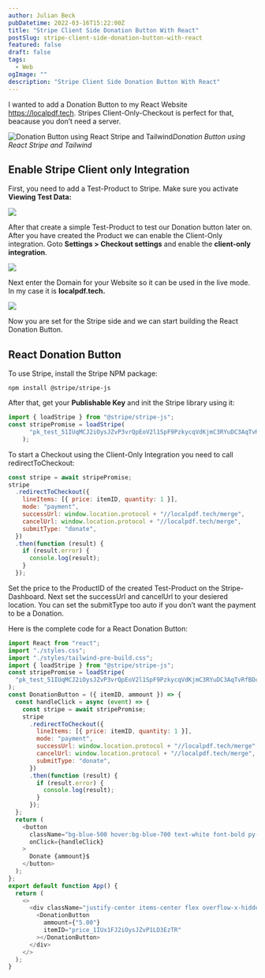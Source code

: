 ```yaml
---
author: Julian Beck
pubDatetime: 2022-03-16T15:22:00Z
title: "Stripe Client Side Donation Button With React"
postSlug: stripe-client-side-donation-button-with-react
featured: false
draft: false
tags:
  - Web
ogImage: ""
description: "Stripe Client Side Donation Button With React"
---
```



I wanted to add a Donation Button to my React Website https://localpdf.tech. Stripes Client-Only-Checkout is perfect for that, beacause you don’t need a server.

![Donation Button using React Stripe and Tailwind](https://cdn-images-1.medium.com/max/2000/1*9zUFQ2ZxLyfiJ84kW2n-9Q.png)*Donation Button using React Stripe and Tailwind*

## Enable Stripe Client only Integration

First, you need to add a Test-Product to Stripe. Make sure you activate **Viewing Test Data:**

![](https://cdn-images-1.medium.com/max/2000/0*XYfBVFkl3jUAyhaX.png)

After that create a simple Test-Product to test our Donation button later on. After you have created the Product we can enable the Client-Only integration. Goto **Settings > Checkout settings** and enable the **client-only integration**.

![](https://cdn-images-1.medium.com/max/2000/0*B3YHCaIrpPf__g_Y.png)

Next enter the Domain for your Website so it can be used in the live mode. In my case it is **localpdf.tech.**

![](https://cdn-images-1.medium.com/max/2000/0*q0xWkna7u44DiYNB.png)

Now you are set for the Stripe side and we can start building the React Donation Button.

## React Donation Button

To use Stripe, install the Stripe NPM package:
```
npm install @stripe/stripe-js
```

After that, get your **Publishable Key** and init the Stripe library using it:
```javaScript
import { loadStripe } from "@stripe/stripe-js";
const stripePromise = loadStripe(
      "pk_test_51IUqMCJ2iOysJZvP3vrQpEoV2l1SpF9PzkycqVdKjmC3RYuDC3AqTvRfBDcsDwDmtxJlkUyip4GQOb8Akt0lF3O100RSHVPfch"
    );
```
To start a Checkout using the Client-Only Integration you need to call redirectToCheckout:
```javaScript
const stripe = await stripePromise;
stripe
  .redirectToCheckout({
    lineItems: [{ price: itemID, quantity: 1 }],
    mode: "payment",
    successUrl: window.location.protocol + "//localpdf.tech/merge",
    cancelUrl: window.location.protocol + "//localpdf.tech/merge",
    submitType: "donate",
  })
  .then(function (result) {
    if (result.error) {
      console.log(result);
    }
  });
```
Set the price to the ProductID of the created Test-Product on the Stripe-Dashboard. Next set the successUrl and cancelUrl to your desiered location. You can set the submitType too auto if you don’t want the payment to be a Donation.

Here is the complete code for a React Donation Button:
```javaScript
import React from "react";
import "./styles.css";
import "./styles/tailwind-pre-build.css";
import { loadStripe } from "@stripe/stripe-js";
const stripePromise = loadStripe(
  "pk_test_51IUqMCJ2iOysJZvP3vrQpEoV2l1SpF9PzkycqVdKjmC3RYuDC3AqTvRfBDcsDwDmtxJlkUyip4GQOb8Akt0lF3O100RSHVPfch"
);
const DonationButton = ({ itemID, ammount }) => {
  const handleClick = async (event) => {
    const stripe = await stripePromise;
    stripe
      .redirectToCheckout({
        lineItems: [{ price: itemID, quantity: 1 }],
        mode: "payment",
        successUrl: window.location.protocol + "//localpdf.tech/merge",
        cancelUrl: window.location.protocol + "//localpdf.tech/merge",
        submitType: "donate",
      })
      .then(function (result) {
        if (result.error) {
          console.log(result);
        }
      });
  };
  return (
    <button
      className="bg-blue-500 hover:bg-blue-700 text-white font-bold py-2 px-4 rounded-lg"
      onClick={handleClick}
    >
      Donate {ammount}$
    </button>
  );
};
export default function App() {
  return (
    <>
      <div className="justify-center items-center flex overflow-x-hidden overflow-y-auto fixed inset-0 z-50 outline-none focus:outline-none">
        <DonationButton
          ammount={"5.00"}
          itemID="price_1IUx1FJ2iOysJZvP1LD3EzTR"
        ></DonationButton>
      </div>
    </>
  );
}
```
